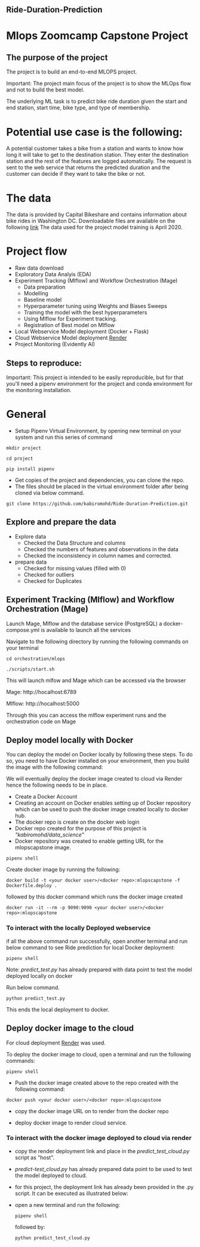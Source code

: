 ## Ride-Duration-Prediction
# Mlops Zoomcamp Capstone Project
## The purpose of the project
The project is to build an end-to-end MLOPS project. 

Important: The project main focus of the project is to show the MLOps flow and not to build the best model.

The underlying ML task is to predict bike ride duration given the start and end station, start time, bike type, and type of membership.

# Potential use case is the following:
A potential customer takes a bike from a station and wants to know how long it will take to get to the destination station. They enter the destination station and the rest of the features are logged automatically. The request is sent to the web service that returns the predicted duration and the customer can decide if they want to take the bike or not.

# The data
The data is provided by Capital Bikeshare and contains information about bike rides in Washington DC. Downloadable files are available on the following [link](https://divvy-tripdata.s3.amazonaws.com/index.html) The data used for the project model training is April 2020.

# Project flow

- Raw data download
- Exploratory Data Analyis (EDA)
- Experiment Tracking (Mlflow) and Workflow Orchestration (Mage)
  - Data preparation
  - Modelling
  - Baseline model
  - Hyperparameter tuning using Weights and Biases Sweeps
  - Training the model with the best hyperparameters
  - Using Mlflow for Experiment tracking.
  - Registration of Best model on Mlflow
- Local Webservice Model deployment (Docker + Flask)
- Cloud Webservice Model deployment [Render](Render.com)
- Project Monitoring (Evidently AI)

## Steps to reproduce:
Important: This project is intended to be easily reproducible, but for that you'll need a pipenv environment for the project and conda environment for the monitoring installation.

# General
- Setup Pipenv Virtual Environment, by opening new terminal on your system and run this series of command
  
```
mkdir project

cd project

pip install pipenv
```

- Get copies of the project and dependencies, you can clone the repo.
- The files should be placed in the virtual environment folder after being cloned via below command.

```
git clone https://github.com/kabiromohd/Ride-Duration-Prediction.git
```

## Explore and prepare the data
- Explore data
  - Checked the Data Structure and columns
  - Checked the numbers of features and observations in the data
  - Checked the inconsistency in column names and corrected.
- prepare data
  - Checked for missing values (filled with 0)
  - Checked for outliers
  - Checked for Duplicates

## Experiment Tracking (Mlflow) and Workflow Orchestration (Mage)
Launch Mage, Mlflow and the database service (PostgreSQL) a docker-compose.yml is available to launch all the services

Navigate to the following directory by running the following commands on your terminal

```
cd orchestration/mlops

./scripts/start.sh

```

This will launch mlfow and Mage which can be accessed via the browser

Mage: http://hocalhost:6789

Mlflow: http://hocalhost:5000

Through this you can access the mlflow experiment runs and the orchestration code on Mage

## Deploy model locally with Docker
You can deploy the model on Docker locally by following these steps.
To do so, you need to have Docker installed on your environment, then you build the image with the following command:

We will eventually deploy the docker image created to cloud via Render hence the following needs to be in place.
- Create a Docker Account 
- Creating an account on Docker enables setting up of Docker repository which can be used to push the docker image created locally to docker hub.
- The docker repo is create on the docker web login
- Docker repo created for the purpose of this project is *"kabiromohd/data_science"*
- Docker repository was created to enable getting URL for the mlopscapstone image.

```
pipenv shell
```

Create docker image by running the following:

```
docker build -t <your docker user>/<docker repo>:mlopscapstone -f Dockerfile.deploy .
```

followed by this docker command which runs the docker image created

```
docker run -it --rm -p 9090:9090 <your docker user>/<docker repo>:mlopscapstone
```

### To interact with the locally Deployed webservice
if all the above command run successfully, open another terminal and run below command to see Ride prediction for local Docker deployment:

```
pipenv shell
```

Note: *predict_test.py* has already prepared with data point to test the model deployed locally on docker

Run below command. 

```
python predict_test.py
```

This ends the local deployment to docker.

## Deploy docker image to the cloud
For cloud deployment [Render](render.com) was used.

To deploy the docker image to cloud, open a terminal and run the following commands:

```
pipenv shell
```

- Push the docker image created above to the repo created with the following command:

```
docker push <your docker user>/<docker repo>:mlopscapstone
```

- copy the docker image URL on to render from the docker repo
  
- deploy docker image to render cloud service.
  
### To interact with the docker image deployed to cloud via render
- copy the render deployment link and place in the *predict_test_cloud.py* script as "host".
- *predict-test_cloud.py* has already prepared data point to be used to test the model deployed to cloud.
- for this project, the deployment link has already been provided in the .py script. It can be executed as illustrated below:
  
- open a new terminal and run the following: 

  ```
  pipenv shell
  ```

  followed by:
  
  ```
  python predict_test_cloud.py
  ```
